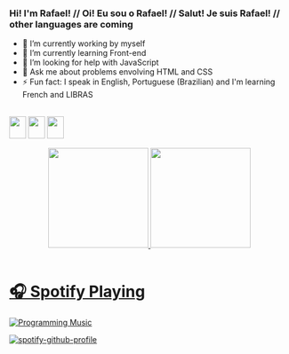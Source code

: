 ### Hi! I'm Rafael! // Oi! Eu sou o Rafael! // Salut! Je suis Rafael! // other languages are coming

- 🔭 I’m currently working by myself
- 🌱 I’m currently learning Front-end
- 🤔 I’m looking for help with JavaScript
- 💬 Ask me about problems envolving HTML and CSS
- ⚡ Fun fact: I speak in English, Portuguese (Brazilian) and I'm learning French and LIBRAS

<div style="display: inline_block"></br>
<img align="center" height="40" width="30" src="https://cdn.jsdelivr.net/gh/devicons/devicon/icons/html5/html5-original.svg" />
<img align="center" height="40" width="30" src="https://cdn.jsdelivr.net/gh/devicons/devicon/icons/css3/css3-original.svg" />
<img align="center" height="40" width="30" src="https://cdn.jsdelivr.net/gh/devicons/devicon/icons/javascript/javascript-original.svg" />
</div>



</br>

<div align="center">
  <a href="https://github.com/faelf">
  <img height="180em" src="https://github-readme-stats.vercel.app/api?username=faelf&show_icons=true&theme=dracula&include_all_commits=true&count_private=true"/>
  <img height="180em" src="https://github-readme-stats.vercel.app/api/top-langs/?username=faelf&layout=compact&langs_count=7&theme=dracula"/>
</div>
  
 </br> 

# 🎧 Spotify Playing

[![Programming Music](https://img.shields.io/badge/Programming%20Music-%231DB954.svg?&style=for-the-badge&logo=spotify&logoColor=white)](https://open.spotify.com/user/12145155242?si=26c993bc6b354cd2)

[![spotify-github-profile](https://spotify-github-profile.vercel.app/api/view?uid=lu07y4x1m46be4n09f5m9dra1&cover_image=true&theme=default)](https://github.com/kittinan/spotify-github-profile)
